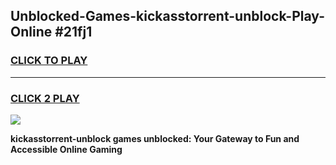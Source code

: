 
## Unblocked-Games-kickasstorrent-unblock-Play-Online #21fj1
<h3>
<a href="https://news.freeplayer.one?title=kickasstorrent-unblock&ref=3">CLICK TO PLAY</a></h3>
<hr>

<h3>
<a href="https://news.freeplayer.one?title=kickasstorrent-unblock&ref=3">CLICK 2 PLAY</a>
  
</h3>

<a href="https://news.freeplayer.one?title=kickasstorrent-unblock&ref=3"><img src="https://clearcache.store/games.png"></a>


**kickasstorrent-unblock games unblocked: Your Gateway to Fun and Accessible Online Gaming**
